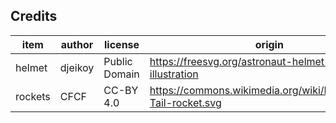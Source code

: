 ## Credits

| item             | author           | license             | origin              |
| ----             | ------           | -------             | ------              |
| helmet           | djeikoy          | Public Domain       | https://freesvg.org/astronaut-helmet-vector-illustration |
| rockets          | CFCF             | CC-BY 4.0           | https://commons.wikimedia.org/wiki/File:Creative-Tail-rocket.svg |
